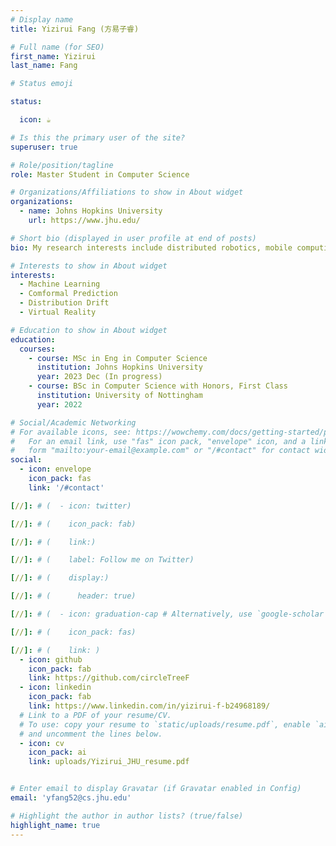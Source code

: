 ```yaml
---
# Display name
title: Yizirui Fang (方易子睿)

# Full name (for SEO)
first_name: Yizirui 
last_name: Fang

# Status emoji

status:

  icon: ☕️

# Is this the primary user of the site?
superuser: true

# Role/position/tagline
role: Master Student in Computer Science

# Organizations/Affiliations to show in About widget
organizations:
  - name: Johns Hopkins University
    url: https://www.jhu.edu/

# Short bio (displayed in user profile at end of posts)
bio: My research interests include distributed robotics, mobile computing and programmable matter.

# Interests to show in About widget
interests:
  - Machine Learning
  - Comformal Prediction
  - Distribution Drift
  - Virtual Reality

# Education to show in About widget
education:
  courses:
    - course: MSc in Eng in Computer Science
      institution: Johns Hopkins University
      year: 2023 Dec (In progress)
    - course: BSc in Computer Science with Honors, First Class
      institution: University of Nottingham
      year: 2022

# Social/Academic Networking
# For available icons, see: https://wowchemy.com/docs/getting-started/page-builder/#icons
#   For an email link, use "fas" icon pack, "envelope" icon, and a link in the
#   form "mailto:your-email@example.com" or "/#contact" for contact widget.
social:
  - icon: envelope
    icon_pack: fas
    link: '/#contact'

[//]: # (  - icon: twitter)

[//]: # (    icon_pack: fab)

[//]: # (    link:)

[//]: # (    label: Follow me on Twitter)

[//]: # (    display:)

[//]: # (      header: true)

[//]: # (  - icon: graduation-cap # Alternatively, use `google-scholar` icon from `ai` icon pack)

[//]: # (    icon_pack: fas)

[//]: # (    link: )
  - icon: github
    icon_pack: fab
    link: https://github.com/circleTreeF
  - icon: linkedin
    icon_pack: fab
    link: https://www.linkedin.com/in/yizirui-f-b24968189/
  # Link to a PDF of your resume/CV.
  # To use: copy your resume to `static/uploads/resume.pdf`, enable `ai` icons in `params.yaml`,
  # and uncomment the lines below.
  - icon: cv
    icon_pack: ai
    link: uploads/Yizirui_JHU_resume.pdf


# Enter email to display Gravatar (if Gravatar enabled in Config)
email: 'yfang52@cs.jhu.edu'

# Highlight the author in author lists? (true/false)
highlight_name: true
---
```




